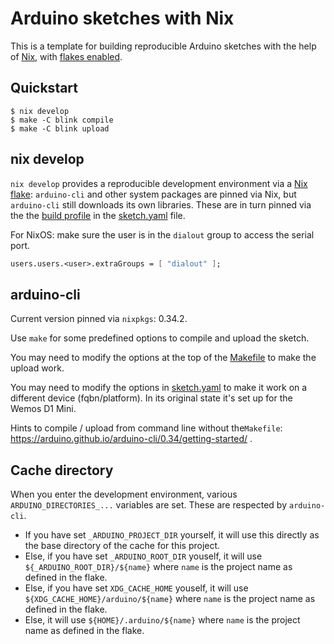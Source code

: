 # Arduino sketches with Nix

This is a template for building reproducible Arduino sketches with the help of [Nix](https://nixos.org/download.html), with [flakes enabled](https://github.com/mschwaig/howto-install-nix-with-flake-support).

## Quickstart

```console
$ nix develop
$ make -C blink compile
$ make -C blink upload
```

## nix develop

`nix develop` provides a reproducible development environment via a [Nix flake](flake.nix): `arduino-cli` and other system packages are pinned via Nix, but `arduino-cli` still downloads its own libraries. These are in turn pinned via the the [build profile](https://arduino.github.io/arduino-cli/0.34/sketch-project-file/) in the [sketch.yaml](blink/sketch.yaml) file.

For NixOS: make sure the user is in the `dialout` group to access the serial port.

```nix
users.users.<user>.extraGroups = [ "dialout" ];
```

## arduino-cli

Current version pinned via `nixpkgs`: 0.34.2.

Use `make` for some predefined options to compile and upload the sketch.

You may need to modify the options at the top of the [Makefile](blink/Makefile) to make the upload work.

You may need to modify the options in [sketch.yaml](blink/sketch.yaml) to make it work on a different device (fqbn/platform). In its original state it's set up for the Wemos D1 Mini.

Hints to compile / upload from command line without the`Makefile`: https://arduino.github.io/arduino-cli/0.34/getting-started/ .

## Cache directory

When you enter the development environment, various `ARDUINO_DIRECTORIES_...` variables are set. These are respected by `arduino-cli`.

* If you have set `_ARDUINO_PROJECT_DIR` yourself, it will use this directly as the base directory of the cache for this project.
* Else, if you have set `_ARDUINO_ROOT_DIR` youself, it will use `${_ARDUINO_ROOT_DIR}/${name}` where `name` is the project name as defined in the flake.
* Else, if you have set `XDG_CACHE_HOME` youself, it will use `${XDG_CACHE_HOME}/arduino/${name}` where `name` is the project name as defined in the flake.
* Else, it will use `${HOME}/.arduino/${name}` where `name` is the project name as defined in the flake.
